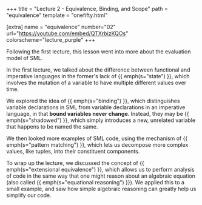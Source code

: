 +++
title = "Lecture 2 - Equivalence, Binding, and Scope"
path = "equivalence"
template = "onefifty.html"

[extra]
name = "equivalence"
number="02"
url="https://youtube.com/embed/QTXrbizKQOs"
colorscheme="lecture_purple"
+++

Following the first lecture, this lesson went into more about
the evaluation model of SML.

In the first lecture, we talked about the difference between
functional and imperative languages in the former's lack of
{{ emph(s="state") }}, which involves the mutation of a
variable to have multiple different values over time.

We explored the idea of {{ emph(s="binding") }}, which distinguishes
variable declarations in SML from variable declarations in an imperative
language, in that **bound variables never change**. Instead, they may
be {{ emph(s="shadowed") }}, which simply introduces a new, unrelated
variable that happens to be named the same.

We then looked more examples of SML code, using the mechanism of
{{ emph(s="pattern matching") }}, which lets us decompose more complex
values, like tuples, into their constituent components.

To wrap up the lecture, we discussed the concept of {{ emph(s="extensional
equivalence") }}, which allows us to perform analysis of code in the same way
that one might reason about an algebraic equation (also called {{
emph(s="equational reasoning") }}). We applied this to a small example, and
saw how simple algebraic reasoning can greatly help us simplify our code.
